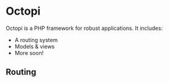 # Octopi
Octopi is a PHP framework for robust applications.  It includes:

- A routing system
- Models & views
- More soon!

## Routing
